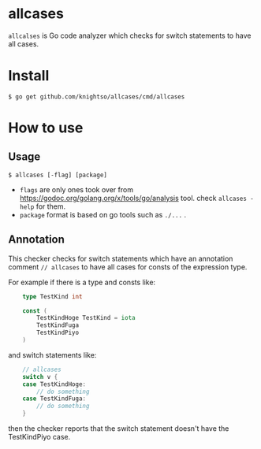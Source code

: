 # allcases
`allcalses` is Go code analyzer which checks for switch statements to have all cases.

# Install
```
$ go get github.com/knightso/allcases/cmd/allcases
```

# How to use

## Usage

```
$ allcases [-flag] [package]
```

- `flags` are only ones took over from https://godoc.org/golang.org/x/tools/go/analysis tool. check `allcases -help` for them.
- `package` format is based on go tools such as `./...` .

## Annotation

This checker checks for switch statements which have an annotation comment `// allcases`
to have all cases for consts of the expression type.

For example if there is a type and consts like:

```go
	type TestKind int

	const (
		TestKindHoge TestKind = iota
		TestKindFuga
		TestKindPiyo
	)
```

and switch statements like:

```go
	// allcases
	switch v {
	case TestKindHoge:
		// do something
	case TestKindFuga:
		// do something
	}
```

then the checker reports that the switch statement doesn't have the TestKindPiyo case.

